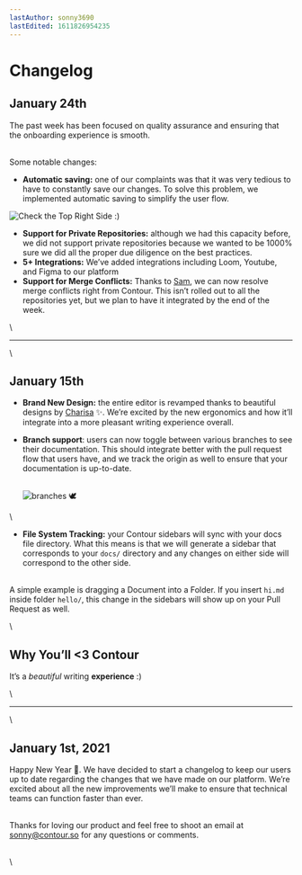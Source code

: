 ```yaml
---
lastAuthor: sonny3690
lastEdited: 1611826954235
---
```

# Changelog

## January 24th

The past week has been focused on quality assurance and ensuring that the onboarding experience is smooth.

\
Some notable changes:

* **Automatic saving:** one of our complaints was that it was very tedious to have to constantly save our changes. To solve this problem, we implemented automatic saving to simplify the user flow.

![Check the Top Right Side :)](https://imgur.com/mIqMRpP.png)

* **Support for Private Repositories:** although we had this capacity before, we did not support private repositories because we wanted to be 1000% sure we did all the proper due diligence on the best practices.
* **5+ Integrations:** We’ve added integrations including Loom, Youtube, and Figma to our platform
* **Support for Merge Conflicts:** Thanks to [Sam](mailto:sam@contour.so), we can now resolve merge conflicts right from Contour. This isn’t rolled out to all the repositories yet, but we plan to have it integrated by the end of the week.

\

---

\
## January 15th

* **Brand New Design:** the entire editor is revamped thanks to beautiful designs by [Charisa](mailto:charisa@contour.so) ✨. We’re excited by the new ergonomics and how it’ll integrate into a more pleasant writing experience overall.
* **Branch support**: users can now toggle between various branches to see their documentation. This should integrate better with the pull request flow that users have, and we track the origin as well to ensure that your documentation is up-to-date.

  \
  ![branches 🕊](https://i.imgur.com/a9GoAVY.png)

\
* **File System Tracking:** your Contour sidebars will sync with your docs file directory. What this means is that we will generate a sidebar that corresponds to your `docs/` directory and any changes on either side will correspond to the other side.

\
A simple example is dragging a Document into a Folder. If you insert `hi.md` inside folder `hello/`, this change in the sidebars will show up on your Pull Request as well.

\
## Why You’ll <3 Contour

It’s a *beautiful* writing **experience** :)

\

---

\
## January 1st, 2021

Happy New Year 🧧. We have decided to start a changelog to keep our users up to date regarding the changes that we have made on our platform. We’re excited about all the new improvements we’ll make to ensure that technical teams can function faster than ever.

\
Thanks for loving our product and feel free to shoot an email at [sonny@contour.so](mailto:sonny@contour.so) for any questions or comments.

\
\
